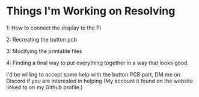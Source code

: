 # Things I'm Working on Resolving

1: How to connect the display to the Pi

2: Recreating the button pcb

3: Modifying the printable files

4: Finding a final way to put everything together in a way that looks good.


I'd be willing to accept some help with the button PCB part, DM me on Discord if you are interested in helping (My account it found on the website linked to on my Github profile.)
